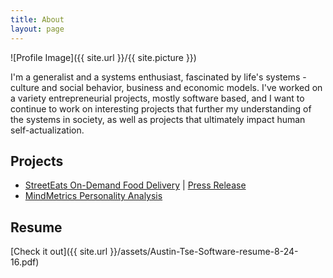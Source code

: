 ```yaml
---
title: About
layout: page
---
```

![Profile Image]({{ site.url }}/{{ site.picture }})

<p>I'm a generalist and a systems enthusiast, fascinated by life's systems - culture and social behavior, business and economic models. I've worked on 
a variety entrepreneurial projects, mostly software based, and I want to continue to work on interesting projects that further my understanding of the systems
in society, as well as projects that ultimately impact human self-actualization.</p>

<h2>Projects</h2>

<ul>
	<li><a href="https://github.com/">StreetEats On-Demand Food Delivery</a> | <a href="http://bit.ly/2bCOx8u">Press Release</a></li>
	<li><a href="http://mindmetrics.io">MindMetrics Personality Analysis</a></li>
</ul>

<h2>Resume</h2>

[Check it out]({{ site.url }}/assets/Austin-Tse-Software-resume-8-24-16.pdf)
